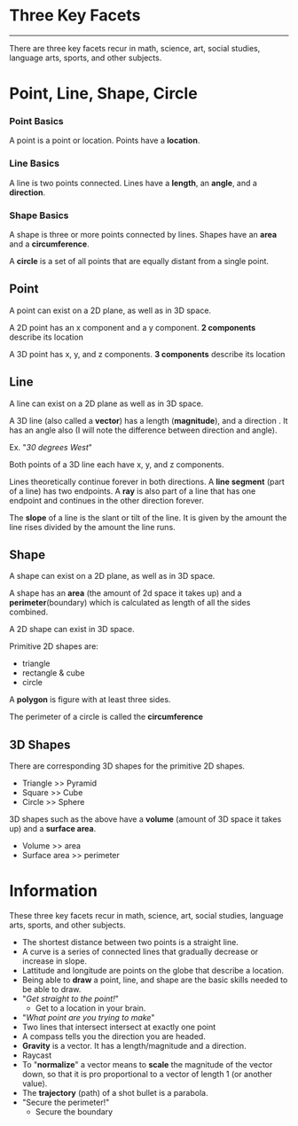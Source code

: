 # Three Key Facets
___

There are three key facets recur in math, science, art, social studies, language arts, sports, and other subjects.

# Point, Line, Shape, Circle

### Point Basics
A point is a point or location.
Points have a **location**.

### Line Basics
A line is two points connected.
Lines have a **length**, an **angle**, and a **direction**.
 

### Shape Basics
A shape is three or more points connected by lines. Shapes have an **area** and a **circumference**. 

A **circle** is a set of all points that are equally distant from a single point. 

## Point

A point can exist on a 2D plane, as well as in 3D space. 

A 2D point has an x component and a y component. **2 components** describe its location

A 3D point has x, y, and z components. **3 components** describe its location

## Line

A line can exist on a 2D plane as well as in 3D space.

A 3D line (also called a **vector**) has a length (**magnitude**), and a direction . It has an angle also (I will note the difference between direction and angle).

Ex. "*30 degrees West*"

Both points of a 3D line each have x, y, and z components.

Lines theoretically continue forever in both directions. A **line segment** (part of a line) has two endpoints. A **ray** is also part of a line that has one endpoint and continues in the other direction forever.

The **slope** of a line is the slant or tilt of the line. It is given by the amount the line rises divided by the amount the line runs. 

## Shape

A shape can exist on a 2D plane, as well as in 3D space.

A shape has an **area** (the amount of 2d space it takes up) and a **perimeter**(boundary) which is calculated as length of all the sides combined.

A 2D shape can exist in 3D space. 

Primitive 2D shapes are:

- triangle
- rectangle & cube
- circle

A **polygon** is figure with at least three sides.


The perimeter of a circle is called the **circumference**

## 3D Shapes
There are corresponding 3D shapes for the primitive 2D shapes.

- Triangle >> Pyramid
- Square >> Cube
- Circle >> Sphere

3D shapes such as the above have a **volume** (amount of 3D space it takes up) and a **surface area**.

- Volume >> area
- Surface area >> perimeter

# Information

These three key facets recur in math, science, art, social studies, language arts, sports, and other subjects. 

- The shortest distance between two points is a straight line.
- A curve is a series of connected lines that gradually decrease or increase in slope.
- Lattitude and longitude are points on the globe that describe a location.
- Being able to **draw** a point, line, and shape are the basic skills needed to be able to draw.
- "*Get straight to the point!*"
	- Get to a location in your brain. 
- "*What point are you trying to make*"
- Two lines that intersect intersect at exactly one point
- A compass tells you the direction you are headed.
- **Gravity** is a vector. It has a length/magnitude and a direction.
- Raycast
- To "**normalize**" a vector means to **scale** the magnitude of the vector down, so that it is pro proportional to a vector of length 1 (or another value).
- The **trajectory** (path) of a shot bullet is a parabola.
- "Secure the perimeter!"
	- Secure the boundary
